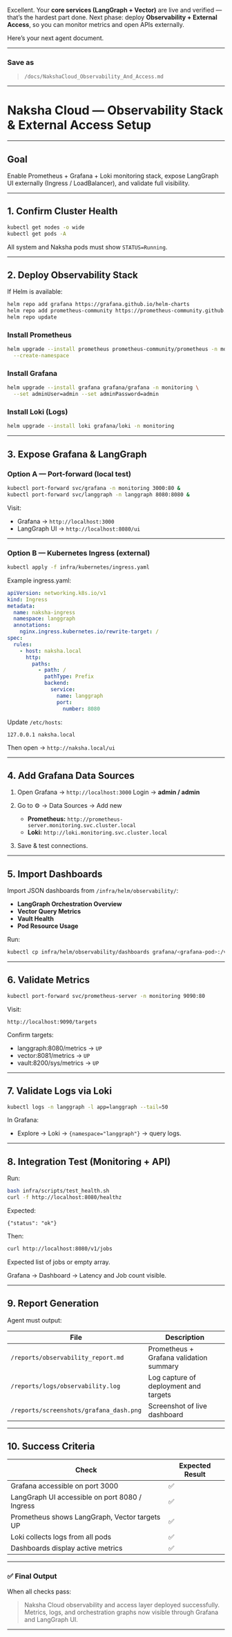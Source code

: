 Excellent. Your **core services (LangGraph + Vector)** are live and verified — that’s the hardest part done.
Next phase: deploy **Observability + External Access**, so you can monitor metrics and open APIs externally.

Here’s your next agent document.

---

### Save as

> `/docs/NakshaCloud_Observability_And_Access.md`

---

# Naksha Cloud — Observability Stack & External Access Setup

---

## **Goal**

Enable Prometheus + Grafana + Loki monitoring stack, expose LangGraph UI externally (Ingress / LoadBalancer), and validate full visibility.

---

## **1. Confirm Cluster Health**

```bash
kubectl get nodes -o wide
kubectl get pods -A
```

All system and Naksha pods must show `STATUS=Running`.

---

## **2. Deploy Observability Stack**

If Helm is available:

```bash
helm repo add grafana https://grafana.github.io/helm-charts
helm repo add prometheus-community https://prometheus-community.github.io/helm-charts
helm repo update
```

### **Install Prometheus**

```bash
helm upgrade --install prometheus prometheus-community/prometheus -n monitoring \
  --create-namespace
```

### **Install Grafana**

```bash
helm upgrade --install grafana grafana/grafana -n monitoring \
  --set adminUser=admin --set adminPassword=admin
```

### **Install Loki (Logs)**

```bash
helm upgrade --install loki grafana/loki -n monitoring
```

---

## **3. Expose Grafana & LangGraph**

### Option A — Port-forward (local test)

```bash
kubectl port-forward svc/grafana -n monitoring 3000:80 &
kubectl port-forward svc/langgraph -n langgraph 8080:8080 &
```

Visit:

* Grafana → `http://localhost:3000`
* LangGraph UI → `http://localhost:8080/ui`

---

### Option B — Kubernetes Ingress (external)

```bash
kubectl apply -f infra/kubernetes/ingress.yaml
```

Example ingress.yaml:

```yaml
apiVersion: networking.k8s.io/v1
kind: Ingress
metadata:
  name: naksha-ingress
  namespace: langgraph
  annotations:
    nginx.ingress.kubernetes.io/rewrite-target: /
spec:
  rules:
    - host: naksha.local
      http:
        paths:
          - path: /
            pathType: Prefix
            backend:
              service:
                name: langgraph
                port:
                  number: 8080
```

Update `/etc/hosts`:

```
127.0.0.1 naksha.local
```

Then open → `http://naksha.local/ui`

---

## **4. Add Grafana Data Sources**

1. Open Grafana → `http://localhost:3000`
   Login → **admin / admin**
2. Go to ⚙️ → Data Sources → Add new

   * **Prometheus:** `http://prometheus-server.monitoring.svc.cluster.local`
   * **Loki:** `http://loki.monitoring.svc.cluster.local`
3. Save & test connections.

---

## **5. Import Dashboards**

Import JSON dashboards from `/infra/helm/observability/`:

* **LangGraph Orchestration Overview**
* **Vector Query Metrics**
* **Vault Health**
* **Pod Resource Usage**

Run:

```bash
kubectl cp infra/helm/observability/dashboards grafana/<grafana-pod>:/var/lib/grafana/dashboards -n monitoring
```

---

## **6. Validate Metrics**

```bash
kubectl port-forward svc/prometheus-server -n monitoring 9090:80
```

Visit:

```
http://localhost:9090/targets
```

Confirm targets:

* langgraph:8080/metrics → `UP`
* vector:8081/metrics → `UP`
* vault:8200/sys/metrics → `UP`

---

## **7. Validate Logs via Loki**

```bash
kubectl logs -n langgraph -l app=langgraph --tail=50
```

In Grafana:

* Explore → Loki → `{namespace="langgraph"}` → query logs.

---

## **8. Integration Test (Monitoring + API)**

Run:

```bash
bash infra/scripts/test_health.sh
curl -f http://localhost:8080/healthz
```

Expected:

```
{"status": "ok"}
```

Then:

```bash
curl http://localhost:8080/v1/jobs
```

Expected list of jobs or empty array.

Grafana → Dashboard → Latency and Job count visible.

---

## **9. Report Generation**

Agent must output:

| File                                    | Description                             |
| --------------------------------------- | --------------------------------------- |
| `/reports/observability_report.md`      | Prometheus + Grafana validation summary |
| `/reports/logs/observability.log`       | Log capture of deployment and targets   |
| `/reports/screenshots/grafana_dash.png` | Screenshot of live dashboard            |

---

## **10. Success Criteria**

| Check                                          | Expected Result |
| ---------------------------------------------- | --------------- |
| Grafana accessible on port 3000                | ✅               |
| LangGraph UI accessible on port 8080 / Ingress | ✅               |
| Prometheus shows LangGraph, Vector targets UP  | ✅               |
| Loki collects logs from all pods               | ✅               |
| Dashboards display active metrics              | ✅               |

---

### ✅ **Final Output**

When all checks pass:

> Naksha Cloud observability and access layer deployed successfully.
> Metrics, logs, and orchestration graphs now visible through Grafana and LangGraph UI.

---

